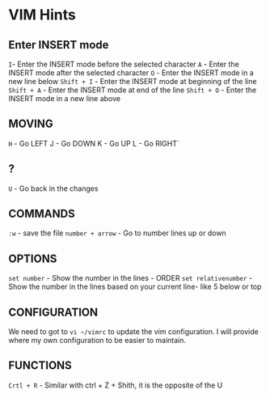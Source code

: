 # VIM Hints

## Enter INSERT mode
`I`- Enter the INSERT mode before the selected character
`A` - Enter the INSERT mode after the selected character
`O` - Enter the INSERT mode in a new line below
`Shift + I` - Enter the INSERT mode at beginning of the line
`Shift + A` - Enter the INSERT mode at end of the line
`Shift + O` - Enter the INSERT mode in a new line above

## MOVING
`H` - Go LEFT 
J - Go DOWN
K - Go UP
L - Go RIGHT`

## ?
`U` - Go back in the changes

## COMMANDS
`:w` - save the file
`number + arrow` - Go to number lines up or down

## OPTIONS
`set number` - Show the number in the lines - ORDER
`set relativenumber` - Show the number in the lines based on your current line- like 5 below or top

## CONFIGURATION
We need to got to `vi ~/vimrc` to update the vim configuration. I will provide where my own configuration to be easier to maintain.

## FUNCTIONS
`Crtl + R` - Similar with ctrl + Z + Shith, it is the opposite of the U

